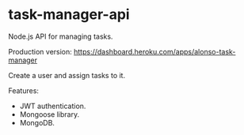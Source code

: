 # task-manager-api
Node.js API for managing tasks.

Production version: https://dashboard.heroku.com/apps/alonso-task-manager

Create a user and assign tasks to it.

Features:
- JWT authentication.
- Mongoose library.
- MongoDB.


<div class="postman-run-button"
data-postman-action="collection/import"
data-postman-var-1="18d8f6dd83e0b13d5528"></div>
<script type="text/javascript">
  (function (p,o,s,t,m,a,n) {
    !p[s] && (p[s] = function () { (p[t] || (p[t] = [])).push(arguments); });
    !o.getElementById(s+t) && o.getElementsByTagName("head")[0].appendChild((
      (n = o.createElement("script")),
      (n.id = s+t), (n.async = 1), (n.src = m), n
    ));
  }(window, document, "_pm", "PostmanRunObject", "https://run.pstmn.io/button.js"));
</script>
